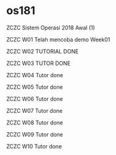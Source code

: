# os181
ZCZC Sistem Operasi 2018 Awal (1)

ZCZC W01 Telah mencoba demo Week01

ZCZC W02 TUTORIAL DONE

ZCZC W03 TUTOR DONE

ZCZC W04 Tutor done

ZCZC W05 Tutor done

ZCZC W06 Tutor done

ZCZC W07 Tutor done

ZCZC W08 Tutor done

ZCZC W09 Tutor done 

ZCZC W10 Tutor done 
